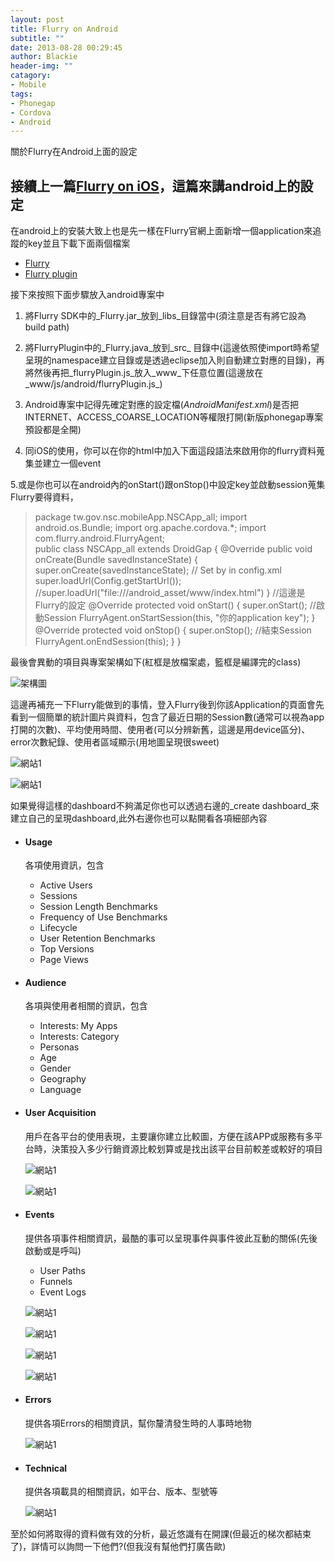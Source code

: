 ```yaml
---
layout: post
title: Flurry on Android
subtitle: ""
date: 2013-08-28 00:29:45
author: Blackie
header-img: ""
catagory:
- Mobile
tags:
- Phonegap
- Cordova
- Android
---
```


關於Flurry在Android上面的設定

<!-- More -->

## 接續上一篇[Flurry on iOS](http://www.dotblogs.com.tw/blackie1019/archive/2013/08/27/115696.aspx)，這篇來講android上的設定

在android上的安裝大致上也是先一樣在Flurry官網上面新增一個application來追蹤的key並且下載下面兩個檔案

*   [Flurry](http://www.flurry.com/flurry-analytics.html)
*   [Flurry plugin](https://github.com/jfpsf/flurry-phonegap-plugin)

接下來按照下面步驟放入android專案中

1.  將Flurry SDK中的_Flurry.jar_放到_libs_目錄當中(須注意是否有將它設為build path)
2.  將FlurryPlugin中的_Flurry.java_放到_src_ 目錄中(這邊依照使import時希望呈現的namespace建立目錄或是透過eclipse加入則自動建立對應的目錄)，再將然後再把_flurryPlugin.js_放入_www_下任意位置(這邊放在_www/js/android/flurryPlugin.js_)
3.  Android專案中記得先確定對應的設定檔(_AndroidManifest.xml_)是否把INTERNET、ACCESS_COARSE_LOCATION等權限打開(新版phonegap專案預設都是全開)
4.  同iOS的使用，你可以在你的html中加入下面這段語法來啟用你的flurry資料蒐集並建立一個event

    <script type="text/javascript"src="js/android/flurryPlugin.js"></script><!--此段記得要放在cordova.js之後-->
    <script  type="text/javascript">
    document.addEventListener("deviceready",onDeviceReady,false);
    function onDeviceReady(){
    window.plugins.flurry.startSession("你的application key");//這邊一定要先啟動Session
    window.plugins.flurry.logEvent("[plugin]index.html");//記錄一項事件，事件名稱為[plugin]index.html
    }
    </script>

5.或是你也可以在android內的onStart()跟onStop()中設定key並啟動session蒐集Flurry要得資料，

> package tw.gov.nsc.mobileApp.NSCApp_all;
>     import android.os.Bundle;
>     import org.apache.cordova.*;
>     import com.flurry.android.FlurryAgent;  
>     public class NSCApp_all extends DroidGap
>     {
>     @Override
>     public void onCreate(Bundle savedInstanceState)
>     {
>     super.onCreate(savedInstanceState);
>     // Set by <content src="index.html" /> in config.xml
>     super.loadUrl(Config.getStartUrl());
>     //super.loadUrl("file:///android_asset/www/index.html")
>     }
>     //這邊是Flurry的設定
>     @Override
>     protected void onStart()
>     {
>     super.onStart();
>     //啟動Session
>     FlurryAgent.onStartSession(this, "你的application key");
>     }    
>     @Override
>     protected void onStop()
>     {
>     super.onStop();
>     //結束Session
>     FlurryAgent.onEndSession(this);
>     }
>     }

最後會異動的項目與專案架構如下(紅框是放檔案處，籃框是編譯完的class)

![架構圖](http://dl.dropboxusercontent.com/u/20925528/%E6%8A%80%E8%A1%93Blog/blogs/20130828/2.png)

這邊再補充一下Flurry能做到的事情，登入Flurry後到你該Application的頁面會先看到一個簡單的統計圖片與資料，包含了最近日期的Session數(通常可以視為app打開的次數)、平均使用時間、使用者(可以分辨新舊，這邊是用device區分)、error次數紀錄、使用者區域顯示(用地圖呈現很sweet)

![網站1](http://dl.dropboxusercontent.com/u/20925528/%E6%8A%80%E8%A1%93Blog/blogs/20130828/3.png)

![網站1](http://dl.dropboxusercontent.com/u/20925528/%E6%8A%80%E8%A1%93Blog/blogs/20130828/4.png)

如果覺得這樣的dashboard不夠滿足你也可以透過右邊的_create dashboard_來建立自己的呈現dashboard,此外右邊你也可以點開看各項細部內容

*   #### Usage

    各項使用資訊，包含

    *   Active Users
    *   Sessions
    *   Session Length Benchmarks
    *   Frequency of Use Benchmarks
    *   Lifecycle
    *   User Retention Benchmarks
    *   Top Versions
    *   Page Views
*   #### Audience

    各項與使用者相關的資訊，包含

    *   Interests: My Apps
    *   Interests: Category
    *   Personas
    *   Age
    *   Gender
    *   Geography
    *   Language
*   #### User Acquisition

    用戶在各平台的使用表現，主要讓你建立比較圖，方便在該APP或服務有多平台時，決策投入多少行銷資源比較划算或是找出該平台目前較差或較好的項目

    ![網站1](http://dl.dropboxusercontent.com/u/20925528/%E6%8A%80%E8%A1%93Blog/blogs/20130828/5.png)

    ![網站1](http://dl.dropboxusercontent.com/u/20925528/%E6%8A%80%E8%A1%93Blog/blogs/20130828/6.png)

*   #### Events

    提供各項事件相關資訊，最酷的事可以呈現事件與事件彼此互動的關係(先後啟動或是呼叫)

    *   User Paths
    *   Funnels
    *   Event Logs

    ![網站1](http://dl.dropboxusercontent.com/u/20925528/%E6%8A%80%E8%A1%93Blog/blogs/20130828/7.png)

    ![網站1](http://dl.dropboxusercontent.com/u/20925528/%E6%8A%80%E8%A1%93Blog/blogs/20130828/8.png)

    ![網站1](http://dl.dropboxusercontent.com/u/20925528/%E6%8A%80%E8%A1%93Blog/blogs/20130828/9.png)

    ![網站1](http://dl.dropboxusercontent.com/u/20925528/%E6%8A%80%E8%A1%93Blog/blogs/20130828/10.png)

*   #### Errors

    提供各項Errors的相關資訊，幫你釐清發生時的人事時地物

    ![網站1](http://dl.dropboxusercontent.com/u/20925528/%E6%8A%80%E8%A1%93Blog/blogs/20130828/11.png)

*   #### Technical

    提供各項載具的相關資訊，如平台、版本、型號等

    ![網站1](http://dl.dropboxusercontent.com/u/20925528/%E6%8A%80%E8%A1%93Blog/blogs/20130828/12.png)

至於如何將取得的資料做有效的分析，最近悠識有在開課(但最近的梯次都結束了)，詳情可以詢問一下他們?(但我沒有幫他們打廣告歐)
